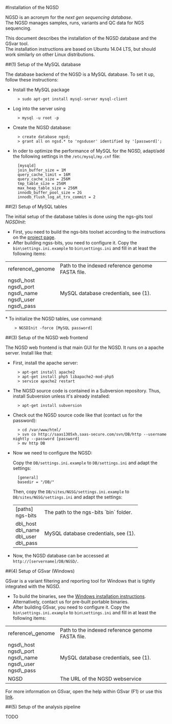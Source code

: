 
#Installation of the NGSD

NGSD is an acronym for the *next gen sequencing database*.  
The NGSD manages samples, runs, variants and QC data for NGS sequencing.

This document describes the installation of the NGSD database and the GSvar tool.  
The installation instructions are based on Ubuntu 14.04 LTS, but should work similarly on other Linux distributions.

##(1) Setup of the MySQL database

The database backend of the NGSD is a MySQL database. To set it up, follow these instructions:

* Install the MySQL package

		> sudo apt-get install mysql-server mysql-client

* Log into the server using

		> mysql -u root -p

* Create the NGSD database:

		> create database ngsd;
		> grant all on ngsd.* to 'ngsduser' identified by '[password]';

* In oder to optimize the performance of MySQL for the NGSD, adapt/add the following settings in the `/etc/mysql/my.cnf` file:

		[mysqld]
		join_buffer_size = 1M
		query_cache_limit = 16M
		query_cache_size = 256M
		tmp_table_size = 256M
		max_heap_table_size = 256M
		innodb_buffer_pool_size = 2G
		innodb_flush_log_at_trx_commit = 2


##(2) Setup of MySQL tables

The initial setup of the database tables is done using the ngs-gits tool *NGSDInit*:

* First, you need to build the ngs-bits toolset according to the instructions on the [project page](../../README.md).
* After building ngss-bits, you need to configure it. Copy the `bin\settings.ini.example` to `bin\settings.ini` and fill in at least the following items:
<table>
	<tr>
		<td>reference\_genome</td>
		<td>Path to the indexed reference genome FASTA file.</td>
	</tr>
	<tr>
		<td>ngsd\_host<br>ngsd\_port<br>ngsd\_name<br>ngsd\_user<br>ngsd\_pass</td>
		<td>MySQL database credentials, see (1).</td>
	</tr>
</table>
* To initialize the NGSD tables, use command:

		> NGSDInit -force [MySQL password]

##(3) Setup of the NGSD web frontend

The NGSD web frontend is that main GUI for the NGSD. It runs on a apache server.
Install like that:

* First, install the apache server:

		> apt-get install apache2
		> apt-get install php5 libapache2-mod-php5
		> service apache2 restart
* The NGSD source code is contained in a Subversion repository. Thus, install Subversion unless it's already installed:

		> apt-get install subversion

* Check out the NGSD source code like that (contact us for the password):
	
		> cd /var/www/html/
		> svn co http://saas1305xh.saas-secure.com/svn/DB/http --username nightly --password [password]
		> mv http DB

* Now we need to configure the NGSD:

  Copy the `DB/settings.ini.example` to `DB/settings.ini` and adapt the settings:
		
		[general]
		basedir = "/DB/"

  Then, copy the `DB/sites/NGSG/settings.ini.example` to `DB/sites/NGSG/settings.ini` and adapt the settings:
		
	<table>
		<tr>
			<td>[paths]<br>ngs-bits</td>
			<td>The path to the ngs-bits `bin` folder.</td>
		</tr>
		<tr>
			<td>db\_host<br>db\_name<br>db\_user<br>db\_pass</td>
			<td>MySQL database credentials, see (1).</td>
		</tr>
	</table>

* Now, the NGSD database can be accessed at `http://[servername]/DB/NGSD/`.

##(4) Setup of GSvar (Windows)

GSvar is a variant filtering and reporting tool for Windows that is tightly integrated with the NGSD.

* To build the binaries, see the [Windows installation instructions](../install_win.md).  
  Alternatively, contact us for pre-built portable binaries.
* After building GSvar, you need to configure it. Copy the `bin\settings.ini.example` to `bin\settings.ini` and fill in at least the following items:
<table>
	<tr>
		<td>reference\_genome</td>
		<td>Path to the indexed reference genome FASTA file.</td>
	</tr>
	<tr>
		<td>ngsd\_host<br>ngsd\_port<br>ngsd\_name<br>ngsd\_user<br>ngsd\_pass</td>
		<td>MySQL database credentials, see (1).</td>
	</tr>
	<tr>
		<td>NGSD</td>
		<td>The URL of the NGSD webservice</td>
	</tr>
</table>

For more information on GSvar, open the help within GSvar (F1) or use this [link](../GSvar/index.md).


##(5) Setup of the analysis pipeline 

TODO







